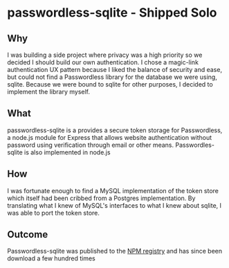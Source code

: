 # passwordless-sqlite - Shipped Solo

## Why
I was building a side project where privacy was a high priority so we decided I should build our own authentication. I chose a magic-link authentication UX pattern because I liked the balance of security and ease, but could not find a Passwordless library for the database we were using, sqlite. Because we were bound to sqlite for other purposes, I decided to implement the library myself.

## What
passwordless-sqlite is a provides a secure token storage for Passwordless, a node.js module for Express that allows website authentication without password using verification through email or other means. Passwordles-sqlite is also implemented in node.js

## How
I was fortunate enough to find a MySQL implementation of the token store which itself had been cribbed from a Postgres implementation. By translating what I knew of MySQL's interfaces to what I knew about sqlite, I was able to port the token store.


## Outcome
Passwordless-sqlite was published to the [NPM registry](https://www.npmjs.com/package/passwordless-sqlite) and has since been download a few hundred times
